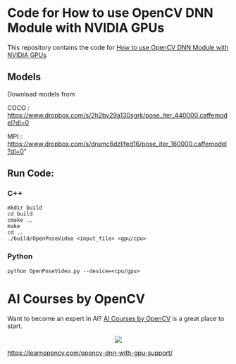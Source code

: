 # Code for How to use OpenCV DNN Module with NVIDIA GPUs

This repository contains the code for [How to use OpenCV DNN Module with NVIDIA GPUs](https://www.learnopencv.com/opencv-dnn-with-gpu-support/)

## Models
Download models from

COCO : https://www.dropbox.com/s/2h2bv29a130sgrk/pose_iter_440000.caffemodel?dl=0

MPI : https://www.dropbox.com/s/drumc6dzllfed16/pose_iter_160000.caffemodel?dl=0"

## Run Code:

### C++
```
mkdir build
cd build
cmake ..
make
cd ..
./build/OpenPoseVideo <input_file> <gpu/cpu>
```

### Python
```
python OpenPoseVideo.py --device=<cpu/gpu> 
```

# AI Courses by OpenCV

Want to become an expert in AI? [AI Courses by OpenCV](https://opencv.org/courses/) is a great place to start. 

<a href="https://opencv.org/courses/">
<p align="center"> 
<img src="https://www.learnopencv.com/wp-content/uploads/2020/04/AI-Courses-By-OpenCV-Github.png">
</p>
</a>



https://learnopencv.com/opencv-dnn-with-gpu-support/
